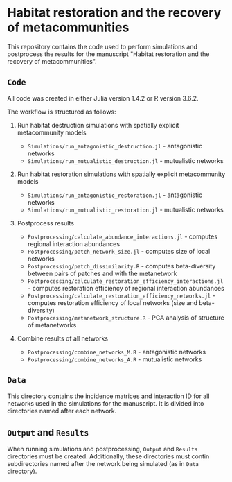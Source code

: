 # Habitat restoration and the recovery of metacommunities

This repository contains the code used to perform simulations and postprocess the results for the manuscript "Habitat restoration and the recovery of metacommunities".

## `Code`
All code was created in either Julia version 1.4.2 or R version 3.6.2.

The workflow is structured as follows:

1. Run habitat destruction simulations with spatially explicit metacommunity models
    - `Simulations/run_antagonistic_destruction.jl` - antagonistic networks
    - `Simulations/run_mutualistic_destruction.jl` - mutualistic networks

2. Run habitat restoration simulations with spatially explicit metacommunity models
    - `Simulations/run_antagonistic_restoration.jl` - antagonistic networks
    - `Simulations/run_mutualistic_restoration.jl` - mutualistic networks

3. Postprocess results
    - `Postprocessing/calculate_abundance_interactions.jl` - computes regional interaction abundances
    - `Postprocessing/patch_network_size.jl` - computes size of local networks
    - `Postprocessing/patch_dissimilarity.R` - computes beta-diversity between pairs of patches and with the metanetwork
    - `Postprocessing/calculate_restoration_efficiency_interactions.jl` - computes restoration efficiency of regional interaction abundances
    - `Postprocessing/calculate_restoration_efficiency_networks.jl` - computes restoration efficiency of local networks (size and beta-diversity)
    - `Postprocessing/metanetwork_structure.R` - PCA analysis of structure of metanetworks

4. Combine results of all networks
    - `Postprocessing/combine_networks_M.R` - antagonistic networks
    - `Postprocessing/combine_networks_A.R` - mutualistic networks

## `Data`
This directory contains the incidence matrices and interaction ID for all networks used in the simulations for the manuscript. It is divided into directories named after each network.

## `Output` and `Results`
When running simulations and postprocessing, `Output` and `Results` directories must be created. 
Additionally, these directories must contin subdirectories named after the network being simulated (as in `Data` directory). 
